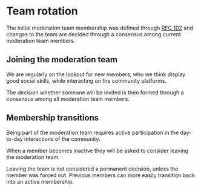 # Team rotation

The initial moderation team membership was defined through [RFC 102](https://github.com/NixOS/rfcs/blob/master/rfcs/0102-moderation-team.md#examples-and-interactions) and changes to the team are decided through a consensus among current moderation team members.

## Joining the moderation team

We are regularly on the lookout for new members, who we think display good social skills, while interacting on the community platforms.

The decision whether someone will be invited is then formed through a consensus among all moderation team members.

## Membership transitions

Being part of the moderation team requires active participation in the day-to-day interactions of the community.

When a member becomes inactive they will be asked to consider leaving the moderation team.

Leaving the team is not considered a permanent decision, unless the member was forced out. Previous members can more easily transition back into an active membership.
